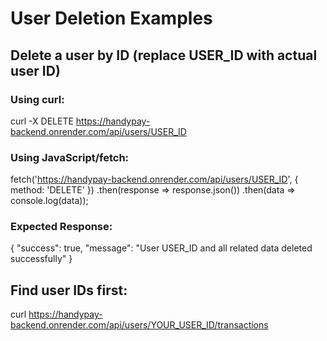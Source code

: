 # User Deletion Examples

## Delete a user by ID (replace USER_ID with actual user ID)

### Using curl:
curl -X DELETE https://handypay-backend.onrender.com/api/users/USER_ID

### Using JavaScript/fetch:
fetch('https://handypay-backend.onrender.com/api/users/USER_ID', {
  method: 'DELETE'
})
.then(response => response.json())
.then(data => console.log(data));

### Expected Response:
{
  "success": true,
  "message": "User USER_ID and all related data deleted successfully"
}

## Find user IDs first:
curl https://handypay-backend.onrender.com/api/users/YOUR_USER_ID/transactions

